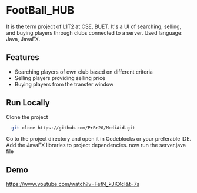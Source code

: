 # FootBall_HUB

It is the term project of L1T2 at CSE, BUET. It's a UI of searching, selling, and buying players through clubs connected to a server. Used language: Java, JavaFX.

## Features

- Searching players of own club based on different criteria
- Selling players providing selling price
- Buying players from the transfer window

## Run Locally

Clone the project

```bash
  git clone https://github.com/PrBr20/MediAid.git
```

Go to the project directory and open it in Codeblocks or your preferable IDE. Add the JavaFX libraries to project dependencies. now run the server.java file

## Demo
https://www.youtube.com/watch?v=FefN_kJKXcI&t=7s
